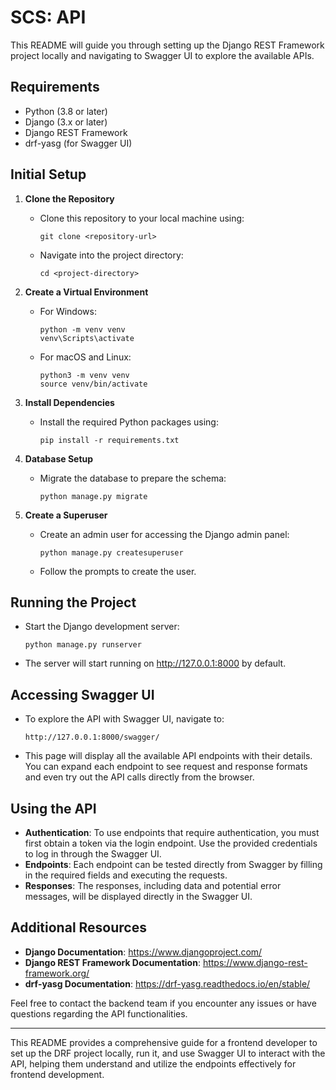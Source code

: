 
# SCS: API

This README will guide you through setting up the Django REST Framework project locally and navigating to Swagger UI to explore the available APIs.

## Requirements

- Python (3.8 or later)
- Django (3.x or later)
- Django REST Framework
- drf-yasg (for Swagger UI)

## Initial Setup

1. **Clone the Repository**
   - Clone this repository to your local machine using:
     ```
     git clone <repository-url>
     ```
   - Navigate into the project directory:
     ```
     cd <project-directory>
     ```

2. **Create a Virtual Environment**
   - For Windows:
     ```
     python -m venv venv
     venv\Scripts\activate
     ```
   - For macOS and Linux:
     ```
     python3 -m venv venv
     source venv/bin/activate
     ```

3. **Install Dependencies**
   - Install the required Python packages using:
     ```
     pip install -r requirements.txt
     ```

4. **Database Setup**
   - Migrate the database to prepare the schema:
     ```
     python manage.py migrate
     ```

5. **Create a Superuser**
   - Create an admin user for accessing the Django admin panel:
     ```
     python manage.py createsuperuser
     ```
   - Follow the prompts to create the user.

## Running the Project

- Start the Django development server:
  ```
  python manage.py runserver
  ```
- The server will start running on http://127.0.0.1:8000 by default.

## Accessing Swagger UI

- To explore the API with Swagger UI, navigate to:
  ```
  http://127.0.0.1:8000/swagger/
  ```
- This page will display all the available API endpoints with their details. You can expand each endpoint to see request and response formats and even try out the API calls directly from the browser.

## Using the API

- **Authentication**: To use endpoints that require authentication, you must first obtain a token via the login endpoint. Use the provided credentials to log in through the Swagger UI.
- **Endpoints**: Each endpoint can be tested directly from Swagger by filling in the required fields and executing the requests.
- **Responses**: The responses, including data and potential error messages, will be displayed directly in the Swagger UI.

## Additional Resources

- **Django Documentation**: https://www.djangoproject.com/
- **Django REST Framework Documentation**: https://www.django-rest-framework.org/
- **drf-yasg Documentation**: https://drf-yasg.readthedocs.io/en/stable/

Feel free to contact the backend team if you encounter any issues or have questions regarding the API functionalities.

---

This README provides a comprehensive guide for a frontend developer to set up the DRF project locally, run it, and use Swagger UI to interact with the API, helping them understand and utilize the endpoints effectively for frontend development.